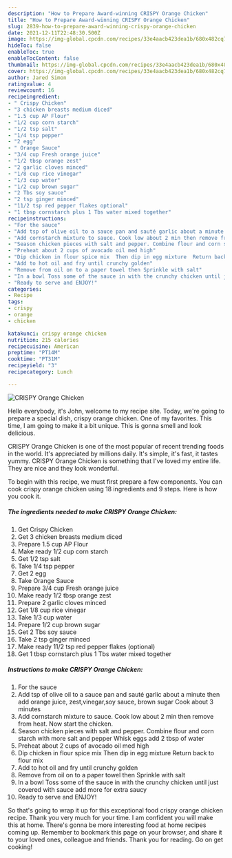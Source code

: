 ```yaml
---
description: "How to Prepare Award-winning CRISPY Orange Chicken"
title: "How to Prepare Award-winning CRISPY Orange Chicken"
slug: 2839-how-to-prepare-award-winning-crispy-orange-chicken
date: 2021-12-11T22:48:30.500Z
image: https://img-global.cpcdn.com/recipes/33e4aacb423dea1b/680x482cq70/crispy-orange-chicken-recipe-main-photo.jpg
hideToc: false
enableToc: true
enableTocContent: false
thumbnail: https://img-global.cpcdn.com/recipes/33e4aacb423dea1b/680x482cq70/crispy-orange-chicken-recipe-main-photo.jpg
cover: https://img-global.cpcdn.com/recipes/33e4aacb423dea1b/680x482cq70/crispy-orange-chicken-recipe-main-photo.jpg
author: Jared Simon
ratingvalue: 4
reviewcount: 16
recipeingredient:
- " Crispy Chicken"
- "3 chicken breasts medium diced"
- "1.5 cup AP Flour"
- "1/2 cup corn starch"
- "1/2 tsp salt"
- "1/4 tsp pepper"
- "2 egg"
- " Orange Sauce"
- "3/4 cup Fresh orange juice"
- "1/2 tbsp orange zest"
- "2 garlic cloves minced"
- "1/8 cup rice vinegar"
- "1/3 cup water"
- "1/2 cup brown sugar"
- "2 Tbs soy sauce"
- "2 tsp ginger minced"
- "11/2 tsp red pepper flakes optional"
- "1 tbsp cornstarch plus 1 Tbs water mixed together"
recipeinstructions:
- "For the sauce"
- "Add tsp of olive oil to a sauce pan and sauté garlic about a minute then add orange juice, zest,vinegar,soy sauce, brown sugar  Cook about 3 minutes"
- "Add cornstarch mixture to sauce. Cook low about 2 min then remove from heat. Now start the chicken."
- "Season chicken pieces with salt and pepper. Combine flour and corn starch with more salt and pepper  Whisk eggs add 2 tbsp of water"
- "Preheat about 2 cups of avocado oil med high"
- "Dip chicken in flour spice mix  Then dip in egg mixture  Return back to flour mix"
- "Add to hot oil and fry until crunchy golden"
- "Remove from oil on to a paper towel then Sprinkle with salt"
- "In a bowl Toss some of the sauce in with the crunchy chicken until just covered with sauce add more for extra saucy"
- "Ready to serve and ENJOY!"
categories:
- Recipe
tags:
- crispy
- orange
- chicken

katakunci: crispy orange chicken 
nutrition: 215 calories
recipecuisine: American
preptime: "PT14M"
cooktime: "PT31M"
recipeyield: "3"
recipecategory: Lunch

---
```



![CRISPY Orange Chicken](https://img-global.cpcdn.com/recipes/33e4aacb423dea1b/680x482cq70/crispy-orange-chicken-recipe-main-photo.jpg)

Hello everybody, it's John, welcome to my recipe site. Today, we're going to prepare a special dish, crispy orange chicken. One of my favorites. This time, I am going to make it a bit unique. This is gonna smell and look delicious.



CRISPY Orange Chicken is one of the most popular of recent trending foods in the world. It's appreciated by millions daily. It's simple, it's fast, it tastes yummy. CRISPY Orange Chicken is something that I've loved my entire life. They are nice and they look wonderful.


To begin with this recipe, we must first prepare a few components. You can cook crispy orange chicken using 18 ingredients and 9 steps. Here is how you cook it.

<!--inarticleads1-->

##### The ingredients needed to make CRISPY Orange Chicken:

1. Get  Crispy Chicken
1. Get 3 chicken breasts medium diced
1. Prepare 1.5 cup AP Flour
1. Make ready 1/2 cup corn starch
1. Get 1/2 tsp salt
1. Take 1/4 tsp pepper
1. Get 2 egg
1. Take  Orange Sauce
1. Prepare 3/4 cup Fresh orange juice
1. Make ready 1/2 tbsp orange zest
1. Prepare 2 garlic cloves minced
1. Get 1/8 cup rice vinegar
1. Take 1/3 cup water
1. Prepare 1/2 cup brown sugar
1. Get 2 Tbs soy sauce
1. Take 2 tsp ginger minced
1. Make ready 11/2 tsp red pepper flakes (optional)
1. Get 1 tbsp cornstarch plus 1 Tbs water mixed together




<!--inarticleads2-->

##### Instructions to make CRISPY Orange Chicken:

1. For the sauce
1. Add tsp of olive oil to a sauce pan and sauté garlic about a minute then add orange juice, zest,vinegar,soy sauce, brown sugar  Cook about 3 minutes
1. Add cornstarch mixture to sauce. Cook low about 2 min then remove from heat. Now start the chicken.
1. Season chicken pieces with salt and pepper. Combine flour and corn starch with more salt and pepper  Whisk eggs add 2 tbsp of water
1. Preheat about 2 cups of avocado oil med high
1. Dip chicken in flour spice mix  Then dip in egg mixture  Return back to flour mix
1. Add to hot oil and fry until crunchy golden
1. Remove from oil on to a paper towel then Sprinkle with salt
1. In a bowl Toss some of the sauce in with the crunchy chicken until just covered with sauce add more for extra saucy
1. Ready to serve and ENJOY!



So that's going to wrap it up for this exceptional food crispy orange chicken recipe. Thank you very much for your time. I am confident you will make this at home. There's gonna be more interesting food at home recipes coming up. Remember to bookmark this page on your browser, and share it to your loved ones, colleague and friends. Thank you for reading. Go on get cooking!
